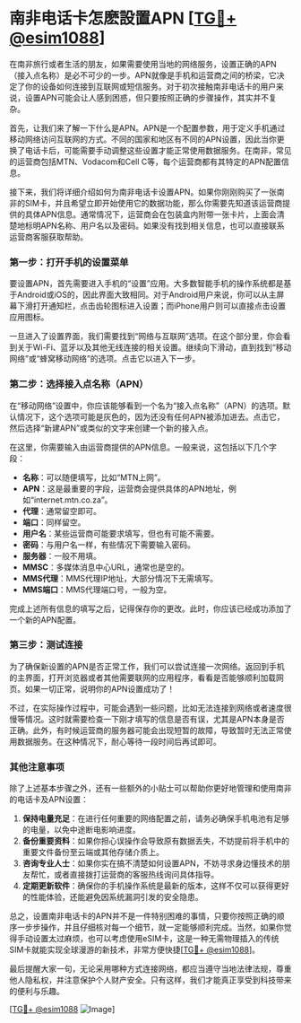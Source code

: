 # 南非电话卡怎麽設置APN [[TG💪+ @esim1088](https://t.me/s/esim1088)]

在南非旅行或者生活的朋友，如果需要使用当地的网络服务，设置正确的APN（接入点名称）是必不可少的一步。APN就像是手机和运营商之间的桥梁，它决定了你的设备如何连接到互联网或短信服务。对于初次接触南非电话卡的用户来说，设置APN可能会让人感到困惑，但只要按照正确的步骤操作，其实并不复杂。

首先，让我们来了解一下什么是APN。APN是一个配置参数，用于定义手机通过移动网络访问互联网的方式。不同的国家和地区有不同的APN设置，因此当你更换了电话卡后，可能需要手动调整这些设置才能正常使用数据服务。在南非，常见的运营商包括MTN、Vodacom和Cell C等，每个运营商都有其特定的APN配置信息。

接下来，我们将详细介绍如何为南非电话卡设置APN。如果你刚刚购买了一张南非的SIM卡，并且希望立即开始使用它的数据功能，那么你需要先知道该运营商提供的具体APN信息。通常情况下，运营商会在包装盒内附带一张卡片，上面会清楚地标明APN名称、用户名以及密码。如果没有找到相关信息，也可以直接联系运营商客服获取帮助。

### 第一步：打开手机的设置菜单

要设置APN，首先需要进入手机的“设置”应用。大多数智能手机的操作系统都是基于Android或iOS的，因此界面大致相同。对于Android用户来说，你可以从主屏幕下滑打开通知栏，点击齿轮图标进入设置；而iPhone用户则可以直接点击设置应用图标。

一旦进入了设置界面，我们需要找到“网络与互联网”选项。在这个部分里，你会看到关于Wi-Fi、蓝牙以及其他无线连接的相关设置。继续向下滑动，直到找到“移动网络”或“蜂窝移动网络”的选项。点击它以进入下一步。

### 第二步：选择接入点名称（APN）

在“移动网络”设置中，你应该能够看到一个名为“接入点名称”（APN）的选项。默认情况下，这个选项可能是灰色的，因为还没有任何APN被添加进去。点击它，然后选择“新建APN”或类似的文字来创建一个新的接入点。

在这里，你需要输入由运营商提供的APN信息。一般来说，这包括以下几个字段：

- **名称**：可以随便填写，比如“MTN上网”。
- **APN**：这是最重要的字段，运营商会提供具体的APN地址，例如“internet.mtn.co.za”。
- **代理**：通常留空即可。
- **端口**：同样留空。
- **用户名**：某些运营商可能要求填写，但也有可能不需要。
- **密码**：与用户名一样，有些情况下需要输入密码。
- **服务器**：一般不用填。
- **MMSC**：多媒体消息中心URL，通常也是空的。
- **MMS代理**：MMS代理IP地址，大部分情况下无需填写。
- **MMS端口**：MMS代理端口号，一般为空。

完成上述所有信息的填写之后，记得保存你的更改。此时，你应该已经成功添加了一个新的APN配置。

### 第三步：测试连接

为了确保新设置的APN是否正常工作，我们可以尝试连接一次网络。返回到手机的主界面，打开浏览器或者其他需要联网的应用程序，看看是否能够顺利加载网页。如果一切正常，说明你的APN设置成功了！

不过，在实际操作过程中，可能会遇到一些问题，比如无法连接到网络或者速度很慢等情况。这时就需要检查一下刚才填写的信息是否有误，尤其是APN本身是否正确。此外，有时候运营商的服务器可能会出现短暂的故障，导致暂时无法正常使用数据服务。在这种情况下，耐心等待一段时间后再试即可。

### 其他注意事项

除了上述基本步骤之外，还有一些额外的小贴士可以帮助你更好地管理和使用南非的电话卡及APN设置：

1. **保持电量充足**：在进行任何重要的网络配置之前，请务必确保手机电池有足够的电量，以免中途断电影响进度。
2. **备份重要资料**：如果你担心误操作会导致原有数据丢失，不妨提前将手机中的重要文件备份至云端或其他存储介质上。
3. **咨询专业人士**：如果你实在搞不清楚如何设置APN，不妨寻求身边懂技术的朋友帮忙，或者直接拨打运营商的客服热线询问具体指导。
4. **定期更新软件**：确保你的手机操作系统是最新的版本，这样不仅可以获得更好的性能体验，还能避免因系统漏洞引发的安全隐患。

总之，设置南非电话卡的APN并不是一件特别困难的事情，只要你按照正确的顺序一步步操作，并且仔细核对每一个细节，就一定能够顺利完成。当然，如果你觉得手动设置太过麻烦，也可以考虑使用eSIM卡，这是一种无需物理插入的传统SIM卡就能实现全球漫游的新技术，非常方便快捷[[TG💪+ @esim1088](https://t.me/s/esim1088)]。

最后提醒大家一句，无论采用哪种方式连接网络，都应当遵守当地法律法规，尊重他人隐私权，并注意保护个人财产安全。只有这样，我们才能真正享受到科技带来的便利与乐趣。

[[TG💪+ @esim1088](https://t.me/s/esim1088) ![Image](https://i.postimg.cc/4NQfJmqS/Snipaste-2025-05-13-00-14-12.png)]